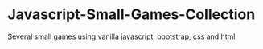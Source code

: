 # Javascript-Small-Games-Collection
Several small games using vanilla javascript, bootstrap, css and html
